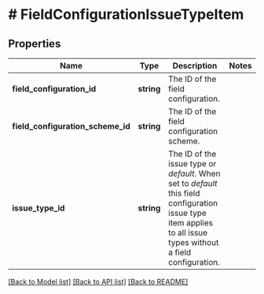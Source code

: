 # # FieldConfigurationIssueTypeItem

## Properties

Name | Type | Description | Notes
------------ | ------------- | ------------- | -------------
**field_configuration_id** | **string** | The ID of the field configuration. |
**field_configuration_scheme_id** | **string** | The ID of the field configuration scheme. |
**issue_type_id** | **string** | The ID of the issue type or *default*. When set to *default* this field configuration issue type item applies to all issue types without a field configuration. |

[[Back to Model list]](../../README.md#models) [[Back to API list]](../../README.md#endpoints) [[Back to README]](../../README.md)
